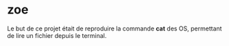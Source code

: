 # zoe
Le but de ce projet était de reproduire la commande **cat** des OS, permettant de lire un fichier depuis le terminal.
